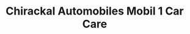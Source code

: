 ---
title: "Chirackal Automobiles Mobil 1 Car Care"
url: /angamaly/chirackal-automobiles-mobil-1-car-care/
shop: car repair
---